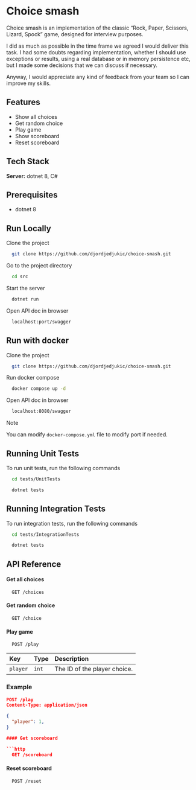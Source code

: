 # Choice smash
Choice smash is an implementation of the classic “Rock, Paper, Scissors, Lizard, Spock” game, designed for interview purposes.

I did as much as possible in the time frame we agreed I would deliver this task.
I had some doubts regarding implementation, whether I should use exceptions or results, using a real database or in memory persistence etc, but I made some decisions that we can discuss if necessary. 

Anyway, I would appreciate any kind of feedback from your team so I can improve my skills.

## Features

- Show all choices
- Get random choice
- Play game
- Show scoreboard
- Reset scoreboard

## Tech Stack

**Server:** dotnet 8, C#

## Prerequisites

- dotnet 8

## Run Locally

Clone the project

```bash
  git clone https://github.com/djordjedjukic/choice-smash.git
```

Go to the project directory

```bash
  cd src
```

Start the server

```bash
  dotnet run
```

Open API doc in browser

```bash
  localhost:port/swagger
```

## Run with docker

Clone the project

```bash
  git clone https://github.com/djordjedjukic/choice-smash.git
```

Run docker compose

```bash
  docker compose up -d
```

Open API doc in browser

```bash
  localhost:8080/swagger
```

> [!NOTE]  
> You can modify `docker-compose.yml` file to modify port if needed.

## Running Unit Tests

To run unit tests, run the following commands

```bash
  cd tests/UnitTests
```
```bash
  dotnet tests
```

## Running Integration Tests

To run integration tests, run the following commands

```bash
  cd tests/IntegrationTests
```
```bash
  dotnet tests
```

## API Reference

#### Get all choices

```http
  GET /choices
```

#### Get random choice

```http
  GET /choice
```

#### Play game

```http
  POST /play
```

| Key       | Type     | Description                            |
| :-------- | :------- | :------------------------------------- |
| `player`   | `int` | The ID of the player choice. |

### Example

```json
POST /play
Content-Type: application/json

{
  "player": 1,        
}

#### Get scoreboard

```http
  GET /scoreboard
```

#### Reset scoreboard

```http
  POST /reset
```
